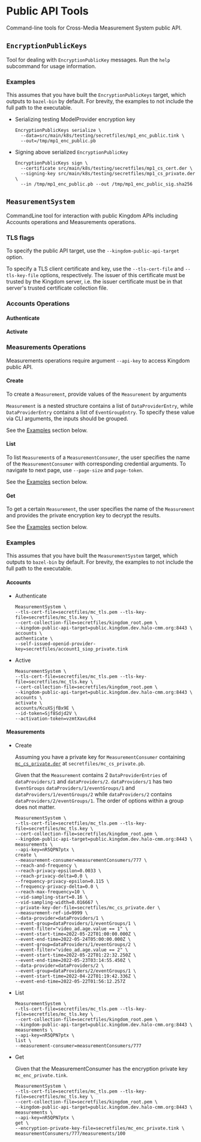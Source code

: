 # Public API Tools

Command-line tools for Cross-Media Measurement System public API.

## `EncryptionPublicKeys`

Tool for dealing with `EncryptionPublicKey` messages. Run the `help` subcommand
for usage information.

### Examples

This assumes that you have built the `EncryptionPublicKeys` target, which
outputs to `bazel-bin` by default. For brevity, the examples to not include the
full path to the executable.

*   Serializing testing ModelProvider encryption key

    ```shell
    EncryptionPublicKeys serialize \
      --data=src/main/k8s/testing/secretfiles/mp1_enc_public.tink \
      --out=/tmp/mp1_enc_public.pb
    ```

*   Signing above serialized `EncryptionPublicKey`

    ```shell
    EncryptionPublicKeys sign \
      --certificate src/main/k8s/testing/secretfiles/mp1_cs_cert.der \
      --signing-key src/main/k8s/testing/secretfiles/mp1_cs_private.der \
      --in /tmp/mp1_enc_public.pb --out /tmp/mp1_enc_public_sig.sha256
    ```


## `MeasurementSystem`

CommandLine tool for interaction with public Kingdom APIs including Accounts 
operations and Measurements operations.

### TLS flags

To specify the public API target, use the `--kingdom-public-api-target` option.

To specify a TLS client certificate and key, use the `--tls-cert-file` and 
`--tls-key-file` options, respectively. The issuer of this certificate must be 
trusted by the Kingdom server, i.e. the issuer certificate must be in that 
server's trusted certificate collection file.

### Accounts Operations

#### Authenticate

#### Activate

### Measurements Operations

Measurements operations require argument `--api-key` to access Kingdom public
API.

#### Create

To create a `Measurement`, provide values of the `Measurement` by arguments

`Measurement` is a nested structure contains a list of `DataProviderEntry`,
while `DataProviderEntry` contains a list of `EventGroupEntry`. To specify these
value via CLI arguments, the inputs should be grouped.

See the [Examples](##Examples) section below.

#### List

To list `Measurement`s of a `MeasurementConsumer`, the user specifies the
name of the `MeasurementConsumer` with corresponding credential arguments.
To navigate to next page, use `--page-size` and `page-token`.

See the [Examples](##Examples) section below.

#### Get

To get a certain `Measurement`, the user specifies the name of the `Measurement` 
and provides the private encryption key to decrypt the results.

See the [Examples](##Examples) section below.

### Examples

This assumes that you have built the `MeasurementSystem` target, which outputs to
`bazel-bin` by default. For brevity, the examples to not include the full path
to the executable.

#### Accounts

* Authenticate
  
  ```shell
  MeasurementSystem \
  --tls-cert-file=secretfiles/mc_tls.pem --tls-key-file=secretfiles/mc_tls.key \
  --cert-collection-file=secretfiles/kingdom_root.pem \
  --kingdom-public-api-target=public.kingdom.dev.halo-cmm.org:8443 \
  accounts \
  authenticate \
  --self-issued-openid-provider-key=secretfiles/account1_siop_private.tink
  ```

* Active

  ```shell
  MeasurementSystem \
  --tls-cert-file=secretfiles/mc_tls.pem --tls-key-file=secretfiles/mc_tls.key \
  --cert-collection-file=secretfiles/kingdom_root.pem \
  --kingdom-public-api-target=public.kingdom.dev.halo-cmm.org:8443 \
  accounts \
  activate \
  accounts/KcuXSjfBx9E \
  --id-token=Sjf8Sdjd2V \
  --activation-token=vzmtXavLdk4
  ```

#### Measurements

* Create

  Assuming you have a private key for `MeasurementConsumer` containing
  [`mc_cs_private.der`](../../../../../../../k8s/testing/secretfiles/mc_cs_private.der)
  at `secretfiles/mc_cs_private.pb`.

  Given that the `Measurement` contains 2 `DataProviderEntries` of `dataProviders/1`
  and `dataProviders/2`. `dataProviders/1` has two `EventGroups`
  `dataProviders/1/eventGroups/1` and `dataProviders/1/eventGroups/2` while
  `dataProviders/2` contains `dataProviders/2/eventGroups/1`. The order of
  options within a group does not matter.

  ```shell
  MeasurementSystem \
  --tls-cert-file=secretfiles/mc_tls.pem --tls-key-file=secretfiles/mc_tls.key \
  --cert-collection-file=secretfiles/kingdom_root.pem \
  --kingdom-public-api-target=public.kingdom.dev.halo-cmm.org:8443 \
  measurements \
  --api-key=nR5QPN7ptx \
  create \
  --measurement-consumer=measurementConsumers/777 \
  --reach-and-frequency \
  --reach-privacy-epsilon=0.0033 \
  --reach-privacy-delta=0.0 \
  --frequency-privacy-epsilon=0.115 \
  --frequency-privacy-delta=0.0 \
  --reach-max-frequency=10 \
  --vid-sampling-start=0.16 \
  --vid-sampling-width=0.016667 \
  --private-key-der-file=secretfiles/mc_cs_private.der \
  --measurement-ref-id=9999 \
  --data-provider=dataProviders/1 \
  --event-group=dataProviders/1/eventGroups/1 \
  --event-filter="video_ad.age.value == 1" \
  --event-start-time=2022-05-22T01:00:00.000Z \
  --event-end-time=2022-05-24T05:00:00.000Z \
  --event-group=dataProviders/1/eventGroups/2 \
  --event-filter="video_ad.age.value == 2" \
  --event-start-time=2022-05-22T01:22:32.250Z \
  --event-end-time=2022-05-23T03:14:55.450Z \
  --data-provider=dataProviders/2 \
  --event-group=dataProviders/2/eventGroups/1 \
  --event-start-time=2022-04-22T01:19:42.336Z \
  --event-end-time=2022-05-22T01:56:12.257Z
  ```

* List

  ```shell
  MeasurementSystem \
  --tls-cert-file=secretfiles/mc_tls.pem --tls-key-file=secretfiles/mc_tls.key \
  --cert-collection-file=secretfiles/kingdom_root.pem \
  --kingdom-public-api-target=public.kingdom.dev.halo-cmm.org:8443 \
  measurements \
  --api-key=nR5QPN7ptx \
  list \
  --measurement-consumer=measurementConsumers/777
  ```

* Get

  Given that the MeasurementConsumer has the encryption private key
  `mc_enc_private.tink`.

  ```shell
  MeasurementSystem \
  --tls-cert-file=secretfiles/mc_tls.pem --tls-key-file=secretfiles/mc_tls.key \
  --cert-collection-file=secretfiles/kingdom_root.pem \
  --kingdom-public-api-target=public.kingdom.dev.halo-cmm.org:8443 \
  measurements \
  --api-key=nR5QPN7ptx \
  get \
  --encryption-private-key-file=secretfiles/mc_enc_private.tink \
  measurementConsumers/777/measurements/100
  ```

